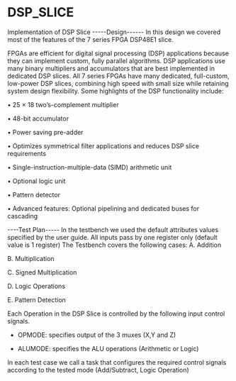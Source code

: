# DSP_SLICE
Implementation of DSP Slice
-----Design------
In this design we covered most of the features of the 7 series FPGA DSP48E1 slice.

FPGAs are efficient for digital signal processing (DSP) applications because they can implement custom, fully parallel algorithms. DSP applications use many binary multipliers and accumulators that are best implemented in dedicated DSP slices. All 7 series FPGAs have many dedicated, full-custom, low-power DSP slices, combining high speed with small size while retaining system design flexibility. 
Some highlights of the DSP functionality include:

• 25 × 18 two’s-complement multiplier

• 48-bit accumulator

• Power saving pre-adder

• Optimizes symmetrical filter applications and reduces DSP slice requirements

• Single-instruction-multiple-data (SIMD) arithmetic unit

• Optional logic unit

• Pattern detector

• Advanced features:  Optional pipelining and dedicated buses for cascading

 ----Test Plan-----
  In the testbench we used the default attributes values specified by the user guide.
  All inputs pass by one register only (default value is 1 register)
  The Testbench covers the following cases:
  A.    Addition

  B.    Multiplication

  C.    Signed Multiplication
 
  D.    Logic Operations

  E.    Pattern Detection

  Each Operation in the DSP Slice is controlled by the following input control signals. 

   - OPMODE: specifies output of the 3 muxes (X,Y and Z)

   - ALUMODE: specifies the ALU operations (Arithmetic or Logic)

  In each test case we call a task that configures the required control signals according to the tested mode (Add/Subtract, Logic Operation)

